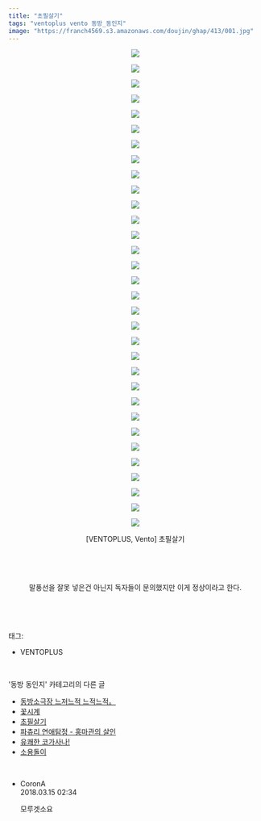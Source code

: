 ```yaml
---
title: "초필살기"
tags: "ventoplus vento 동방_동인지"
image: "https://franch4569.s3.amazonaws.com/doujin/ghap/413/001.jpg"
---
```

<div class="article">
<p style="text-align: center; clear: none; float: none;"><img src="{{ site.imgserver2 }}/ghap/413/001.jpg"/></p>
<p style="text-align: center; clear: none; float: none;"><img src="{{ site.imgserver2 }}/ghap/413/002.jpg"/></p>
<p style="text-align: center; clear: none; float: none;"><img src="{{ site.imgserver2 }}/ghap/413/003.jpg"/></p>
<p style="text-align: center; clear: none; float: none;"><img src="{{ site.imgserver2 }}/ghap/413/004.jpg"/></p>
<p style="text-align: center; clear: none; float: none;"><img src="{{ site.imgserver2 }}/ghap/413/005.jpg"/></p>
<p style="text-align: center; clear: none; float: none;"><img src="{{ site.imgserver2 }}/ghap/413/006.jpg"/></p>
<p style="text-align: center; clear: none; float: none;"><img src="{{ site.imgserver2 }}/ghap/413/007.jpg"/></p>
<p style="text-align: center; clear: none; float: none;"><img src="{{ site.imgserver2 }}/ghap/413/008.jpg"/></p>
<p style="text-align: center; clear: none; float: none;"><img src="{{ site.imgserver2 }}/ghap/413/009.jpg"/></p>
<p style="text-align: center; clear: none; float: none;"><img src="{{ site.imgserver2 }}/ghap/413/010.jpg"/></p>
<p style="text-align: center; clear: none; float: none;"><img src="{{ site.imgserver2 }}/ghap/413/011.jpg"/></p>
<p style="text-align: center; clear: none; float: none;"><img src="{{ site.imgserver2 }}/ghap/413/012.jpg"/></p>
<p style="text-align: center; clear: none; float: none;"><img src="{{ site.imgserver2 }}/ghap/413/013.jpg"/></p>
<p style="text-align: center; clear: none; float: none;"><img src="{{ site.imgserver2 }}/ghap/413/014.jpg"/></p>
<p style="text-align: center; clear: none; float: none;"><img src="{{ site.imgserver2 }}/ghap/413/015.jpg"/></p>
<p style="text-align: center; clear: none; float: none;"><img src="{{ site.imgserver2 }}/ghap/413/016.jpg"/></p>
<p style="text-align: center; clear: none; float: none;"><img src="{{ site.imgserver2 }}/ghap/413/017.jpg"/></p>
<p style="text-align: center; clear: none; float: none;"><img src="{{ site.imgserver2 }}/ghap/413/018.jpg"/></p>
<p style="text-align: center; clear: none; float: none;"><img src="{{ site.imgserver2 }}/ghap/413/019.jpg"/></p>
<p style="text-align: center; clear: none; float: none;"><img src="{{ site.imgserver2 }}/ghap/413/020.jpg"/></p>
<p style="text-align: center; clear: none; float: none;"><img src="{{ site.imgserver2 }}/ghap/413/021.jpg"/></p>
<p style="text-align: center; clear: none; float: none;"><img src="{{ site.imgserver2 }}/ghap/413/022.jpg"/></p>
<p style="text-align: center; clear: none; float: none;"><img src="{{ site.imgserver2 }}/ghap/413/023.jpg"/></p>
<p style="text-align: center; clear: none; float: none;"><img src="{{ site.imgserver2 }}/ghap/413/024.jpg"/></p>
<p style="text-align: center; clear: none; float: none;"><img src="{{ site.imgserver2 }}/ghap/413/025.jpg"/></p>
<p style="text-align: center; clear: none; float: none;"><img src="{{ site.imgserver2 }}/ghap/413/026.jpg"/></p>
<p style="text-align: center; clear: none; float: none;"><img src="{{ site.imgserver2 }}/ghap/413/027.jpg"/></p>
<p style="text-align: center; clear: none; float: none;"><img src="{{ site.imgserver2 }}/ghap/413/028.jpg"/></p>
<p style="text-align: center; clear: none; float: none;"><img src="{{ site.imgserver2 }}/ghap/413/029.jpg"/></p>
<p style="text-align: center; clear: none; float: none;"><img src="{{ site.imgserver2 }}/ghap/413/030.jpg"/></p>
<p style="text-align: center; clear: none; float: none;"><img src="{{ site.imgserver2 }}/ghap/413/031.jpg"/></p>
<p style="text-align: center; clear: none; float: none;"><img src="{{ site.imgserver2 }}/ghap/413/032.jpg"/></p>
<p style="text-align: center; clear: none; float: none;">[VENTOPLUS, Vento] 초필살기</p>
<p style="text-align: center; clear: none; float: none;"><br/></p>
<p style="text-align: center; clear: none; float: none;"><br/></p>
<p style="text-align: center; clear: none; float: none;">말풍선을 잘못 넣은건 아닌지 독자들이 문의했지만 이게 정상이라고 한다.</p>
<p><br/></p>
</div><br/>
<div class="tagTrail">
<p>태그: </p>
<ul>
<li>VENTOPLUS</li>
</ul>
</div><br/>
<div class="another">
<p>'동방 동인지' 카테고리의 다른 글</p>
<ul>
<li><a href="/ghap_416">동방소극장 느저느적 느적느적。</a></li>
<li><a href="/ghap_415">꽃시계</a></li>
<li><a href="/ghap_413">초필살기</a></li>
<li><a href="/ghap_412">파츄리 연애탐정 - 홍마관의 살인</a></li>
<li><a href="/ghap_411">유쾌한 코가사나!</a></li>
<li><a href="/ghap_410">소용돌이</a></li>
</ul>
</div><br/>
<div class="cb_module cb_fluid">
<div class="cb_wrt cb_profile">
<div class="comment">
<ul>
<li class="cb_thumb_off" id="comment15219573">
<div class="cb_comment_area">
<div class="cb_info_area">
<div class="cb_section">
<span class="cb_nick_name">CoronA</span>
</div>
<div class="cb_section">
<span class="cb_date">2018.03.15 02:34 </span>
</div>
</div>
<div class="cb_dsc_comment">
<p class="cb_dsc">
											모루겟소요
										</p>
</div>
</div></li>
</ul>
</div>
</div><!-- commentList close -->
</div><br/>
